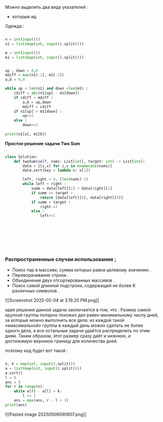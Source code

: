 
Можно выделить два вида указателей : 
- которые ид

Одежда : 

```python

n = int(input())
n1 = list(map(int, input().split()))

m = int(input())
m1 = list(map(int, input().split()))


up , down = 0,0    
mdiff = max(n1[-1], m1[-1])
a,b = 0,0

while up < len(n1) and down <len(m1) : 
    cdiff = abs(n1[up] - m1[down]) 
    if cdiff < mdiff : 
        a,b = up,down
        mdiff = cdiff
    if n1[up] < m1[down] : 
        up+=1
    else : 
        down+=1
        
print(n1[a], m1[b])        

```




**Простое решение задачи Two Sum**

```python

class Solution:
    def twoSum(self, nums: List[int], target: int) -> List[int]: 
        data = [[i,v] for i,v in enumerate(nums)]
        data.sort(key = lambda x: x[1])

        left, right = 0, (len(nums)-1)
        while left < right : 
            summ = data[left][1] + data[right][1]
            if summ == target : 
                return [data[left][0], data[right][0]]
            if summ > target : 
                right-=1
            else : 
                left+=1


        

        

         

```

### Распространенные случаи использования [:](https://ajay-dhangar.github.io/algo/docs/extra/algorithms/Two-Pointers/two-pointers#common-use-cases "Прямая ссылка на общие варианты использования:")

- Поиск пар в массиве, сумма которых равна целевому значению .
- Переворачивание строки .
- Объединение двух отсортированных массивов .
- Поиск самой длинной подстроки, содержащей не более K различных символов .



![[Screenshot 2025-05-04 at 3.19.20 PM.png]]

идея решения данной задачи заключается в том, что : 
Размер самой крупной группы попарно похожих дел равен минимальному числу дней, за которые можно выполнить все дела: из каждой такой «максимальной» группы в каждый день можно сделать не более одного дела, а все остальные задачи удаётся распределить по этим дням. Таким образом, этот размер сразу даёт и нижнюю, и достижимую верхнюю границу для количества дней.

поэтому код будет вот такой : 

```python

n, k = map(int, input().split())
a = list(map(int, input().split()))
a.sort()
l = 0
ans = 0
for r in range(n):
    while a[r] - a[l] > k:
        l += 1
    ans = max(ans, r - l + 1)
print(ans)


```




![[Pasted image 20250506090607.png]]